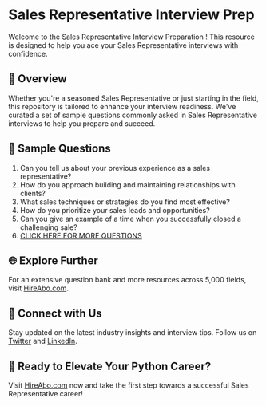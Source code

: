# Sales Representative Interview Prep

Welcome to the Sales Representative Interview Preparation ! This resource is designed to help you ace your Sales Representative interviews with confidence.

## 🚀 Overview

Whether you're a seasoned Sales Representative or just starting in the field, this repository is tailored to enhance your interview readiness. We've curated a set of sample questions commonly asked in Sales Representative interviews to help you prepare and succeed.

## 📝 Sample Questions

1. Can you tell us about your previous experience as a sales representative?
2. How do you approach building and maintaining relationships with clients?
3. What sales techniques or strategies do you find most effective?
4. How do you prioritize your sales leads and opportunities?
5. Can you give an example of a time when you successfully closed a challenging sale?
6. [CLICK HERE FOR MORE QUESTIONS](https://hireabo.com/job/22_1_1/Sales%20Representative)

## 🌐 Explore Further

For an extensive question bank and more resources across 5,000 fields, visit [HireAbo.com](https://www.hireabo.com).

## 📱 Connect with Us

Stay updated on the latest industry insights and interview tips. Follow us on [Twitter](https://twitter.com/hireabo) and [LinkedIn](https://www.linkedin.com/in/hire-abo-3609972a8/).

## 🚀 Ready to Elevate Your Python Career?

Visit [HireAbo.com](https://www.hireabo.com) now and take the first step towards a successful Sales Representative career!